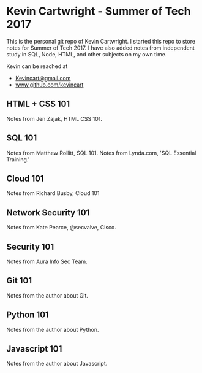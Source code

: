 # Kevin Cartwright - Summer of Tech 2017
This is the personal git repo of Kevin Cartwright.
I started this repo to store notes for Summer of Tech 2017.
I have also added notes from independent study in SQL, Node, HTML, and other subjects on my own time.

Kevin can be reached at
- Kevincart@gmail.com
- www.github.com/kevincart

## HTML + CSS 101
Notes from Jen Zajak, HTML CSS 101.

## SQL 101
Notes from Matthew Rollitt, SQL 101.
Notes from Lynda.com, 'SQL Essential Training.'

## Cloud 101
Notes from Richard Busby, Cloud 101

## Network Security 101
Notes from Kate Pearce, @secvalve, Cisco.

## Security 101
Notes from Aura Info Sec Team.

## Git 101
Notes from the author about Git.

## Python 101
Notes from the author about Python.

## Javascript 101
Notes from the author about Javascript.
